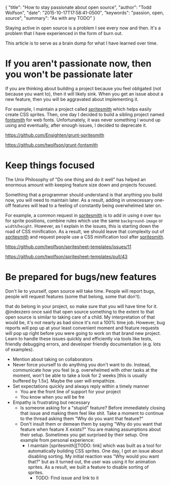 {
  "title": "How to stay passionate about open source",
  "author": "Todd Wolfson",
  "date": "2015-10-17T17:58:41-0500",
  "keywords": "passion, open, source",
  "summary": "As with any TODO"
}

Staying active in open source is a problem I see every now and then. It's a problem that I have experienced in the form of burn out.

This article is to serve as a brain dump for what I have learned over time.

# If you aren't passionate now, then you won't be passionate later
If you are thinking about building a project because you feel obligated (not because you want to), then it will likely sink. When you get an issue about a new feature, then you will be aggravated about implementing it.

For example, I maintain a project called [spritesmith][] which helps easily create CSS sprites. Then, one day I decided to build a sibling project named [fontsmith][] for web fonts. Unfortunately, it was never something I wound up using and eventually, after enough issues, I decided to deprecate it.

https://github.com/Ensighten/grunt-spritesmith

https://github.com/twolfson/grunt-fontsmith

[spritesmith]: https://github.com/Ensighten/grunt-spritesmith
[fontsmith]: https://github.com/twolfson/grunt-fontsmith

# Keep things focused
The Unix Philosophy of "Do one thing and do it well" has helped an enormous amount with keeping feature size down and projects focused.

Something that a programmer should understand is that anything you build now, you will need to maintain later. As a result, adding in unnecessary one-off features will lead to a feeling of constantly being overwhelmed later on.

For example, a common request in [spritesmith][] is to add in using `0` over `0px` for sprite positions, combine rules which use the same `background-image` or `width`/`height`. However, as I explain in the issues, this is starting down the road of CSS minification. As a result, we should leave that complexity out of [spritesmith][] and request people use a CSS minification tool after [spritesmith][].

https://github.com/twolfson/spritesheet-templates/issues/11

https://github.com/twolfson/spritesheet-templates/pull/43

# Be prepared for bugs/new features
Don't lie to yourself, open source will take time. People will report bugs, people will request features (some that belong, some that don't).

that do belong in your project, so make sure that you will have time for it. @indexzero once said that open source something to the extent to that open source is similar to taking care of a child. My interpretation of that would be, it's not nearly as bad since it's not a 100% time job. However, bug reports will pop up at your least convenient moment and feature requests will pop up right before you were going to work on that brand new project. Learn to handle these issues quickly and efficiently via tools like tests, friendly debugging errors, and developer friendly documentation (e.g. lots of examples).
- Mention about taking on collaborators
- Never force yourself to do anything you don't want to do. Instead, communicate how you feel (e.g. overwhelmed with other tasks at the moment, won't be able to take a look for 2 weeks [this is usually buffered by 1.5x]. Maybe the user will empathize.
- Set expectations quickly and always reply within a timely manner
    - You are the front line of support for your project
    - You know when you will be fre
- Empathy is frustrating but necessary
    - Is someone asking for a "stupid" feature? Before immediately closing that issue and making them feel like shit. Take a moment to continue to the thread asking them "Why do you want that feature?"
    - Don't insult them or demean them by saying "Why do you want that feature when feature X exists?" You are making assumptions about their setup. Sometimes you get surprised by their setup. One example from personal experience:
        -  I maintain [spritesmith][TODO: link] which was built as a tool for automatically building CSS sprites. One day, I got an issue about disabling sorting. My initial reaction was "Why would you want that?" but as it turned out, the user was using it for animation sprites. As a result, we built a feature to disable sorting of sprites.
            - TODO: Find issue and link to it
